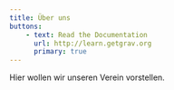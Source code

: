 ```yaml
---
title: Über uns
buttons:
    - text: Read the Documentation
      url: http://learn.getgrav.org
      primary: true
---
```


Hier wollen wir unseren Verein vorstellen.
